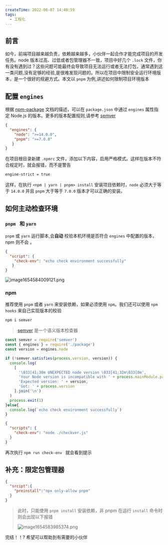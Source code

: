 ```yaml
---
createTime: 2022-06-07 14:40:59
tags:
  - 工程化
---
```



## 前言

如今，前端项目越来越负责，依赖越来越多，小伙伴一起合作才能完成项目的开发任务。node 版本过高、过低或者包管理器不一致，项目中好几个 `.lock` 文件，你有没有遇到过？这些问题可能最终会导致项目无法运行或者无法打包，通常遇到这一类问题,没有足够的经验,是很难发现问题的。所以在项目中限制安全运行环境版本，是一个很好的规避方式。本文以 `pnpm` 为例,讲述如何限制项目环境版本

## 配置 `engines`

根据 [npm-package](https://docs.npmjs.com/files/package.json#engines) 文档的描述，可以在 `package.json` 中通过 `engines` 属性指定 Node.js 的版本。更多的版本配置规则,请参考 [semver](https://www.npmjs.com/package/semver)

```JSON
{
  "engines": { 
    "node": ">=14.0.0",
    "pnpm": ">=7.0.0"
   }
}
```

在项目根目录新建 `.npmrc` 文件，添加以下内容，启用严格模式。这样在版本不符合规定时，就会报错，而不是警告

```Bash
engine-strict = true
```

这样，在执行 `<npm | yarn | pnpm> install` 安装项目依赖时，`node` 必须大于等于 `14.0.0` 并且 `pnpm` 大于等于 `7.0.0` 版本才可以正确的安装。

## 如何主动检查环境

### `pnpm ` 和 `yarn`

`pnpm` 或 `yarn` 运行脚本,会**自动** 校验本机环境是否符合 `engines` 中配置的版本，npm 则不会 。

```JSON
{
  "script": { 
    "check-env": "echo check environment successfully"
   }
}
```

![image1654584009121.png](/image1654584009121.png)

### npm

推荐使用 `pnpm` 或者  `yarn` 来安装依赖，如果必须使用 `npm`。我们还可以使用 `npm hooks` 来自己实现版本的校验

```Bash
npm i semver
```

> [semver](https://www.npmjs.com/package/semver) 是一个语义版本检查器

```JavaScript
const semver = require('semver')
const { engines } = require('./package')
const version = engines.node

if (!semver.satisfies(process.version, version)) {
  console.log(
    [
      '\033[41;30m UNEXPECTED node version \033[41;32m\033[0m',
      'Your Node version is incompatible with ' + process.mainModule.path + '.',
      'Expected version: ' + version,
      'Got: ' + process.version
    ].join('\n')
  )
  process.exit(1)
}else{
  console.log(`echo check environment successfully`)
}

```

```JSON
{
  "scripts": {
    "check-env": "node ./checkver.js"
  }
}
```

再次执行 `npm run check-env ` 就会看到提示

## 补充：限定包管理器

```JSON
{
  "srcipt":{
    "preinstall":"npx only-allow pnpm"
  }
}
```

> 此时，只能使用 `pnpm install` 安装依赖，非 pnpm 在运行 `install` 命令时则会出现以下报错
>
> ![image1654583985374.png](/image1654583985374.png)

完结！！? 希望可以帮助到有需要的小伙伴
